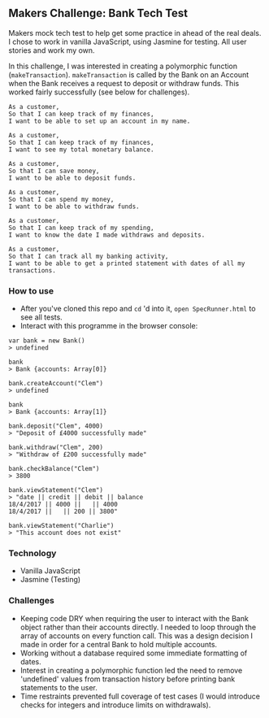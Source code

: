 ## Makers Challenge: Bank Tech Test

Makers mock tech test to help get some practice in ahead of the real deals. I chose to work in vanilla JavaScript, using Jasmine for testing. All user stories and work my own.

In this challenge, I was interested in creating a polymorphic function (`makeTransaction`). `makeTransaction` is called by the Bank on an Account when the Bank receives a request to deposit or withdraw funds. This worked fairly successfully (see below for challenges).

```
As a customer,
So that I can keep track of my finances,
I want to be able to set up an account in my name.

As a customer,
So that I can keep track of my finances,
I want to see my total monetary balance.

As a customer,
So that I can save money,
I want to be able to deposit funds.

As a customer,
So that I can spend my money,
I want to be able to withdraw funds.

As a customer,
So that I can keep track of my spending,
I want to know the date I made withdraws and deposits.

As a customer,
So that I can track all my banking activity,
I want to be able to get a printed statement with dates of all my transactions.
```

### How to use

- After you've cloned this repo and ` cd ` 'd into it, `open SpecRunner.html` to see all tests.
- Interact with this programme in the browser console:

```
var bank = new Bank()
> undefined

bank
> Bank {accounts: Array[0]}

bank.createAccount("Clem")
> undefined

bank
> Bank {accounts: Array[1]}

bank.deposit("Clem", 4000)
> "Deposit of £4000 successfully made"

bank.withdraw("Clem", 200)
> "Withdraw of £200 successfully made"

bank.checkBalance("Clem")
> 3800

bank.viewStatement("Clem")
> "date || credit || debit || balance
18/4/2017 || 4000 ||   || 4000
18/4/2017 ||   || 200 || 3800"

bank.viewStatement("Charlie")
> "This account does not exist"

```

### Technology

- Vanilla JavaScript
- Jasmine (Testing)

### Challenges

- Keeping code DRY when requiring the user to interact with the Bank object rather than their accounts directly. I needed to loop through the array of accounts on every function call. This was a design decision I made in order for a central Bank to hold multiple accounts.
- Working without a database required some immediate formatting of dates.
- Interest in creating a polymorphic function led the need to remove 'undefined' values from transaction history before printing bank statements to the user.
- Time restraints prevented full coverage of test cases (I would introduce checks for integers and introduce limits on withdrawals).
